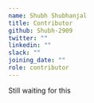 ```yaml
---
name: Shubh Shubhanjal
title: Contributor
github: Shubh-2909
twitter: ""
linkedin: ""
slack: ""
joining_date: ""
role: contributor
---
```


Still waiting for this
